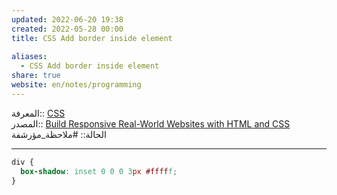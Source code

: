 ```yaml
---  
updated: 2022-06-20 19:38  
created: 2022-05-28 00:00  
title: CSS Add border inside element  
  
aliases:  
  - CSS Add border inside element  
share: true  
website: en/notes/programming  
---  
```

  
المعرفة:: [CSS](CSS)  
المصدر:: [Build Responsive Real-World Websites with HTML and CSS](Build%20Responsive%20Real-World%20Websites%20with%20HTML%20and%20CSS)  
الحالة:: #ملاحظة_مؤرشفة  
  
---  
  
```css  
div {  
  box-shadow: inset 0 0 0 3px #fffff;  
}  
```  
